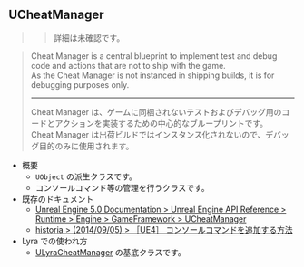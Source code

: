 ## UCheatManager

>> 詳細は未確認です。

> Cheat Manager is a central blueprint to implement test and debug code and actions that are not to ship with the game.  
> As the Cheat Manager is not instanced in shipping builds, it is for debugging purposes only.  
> 
> ----
> Cheat Manager は、ゲームに同梱されないテストおよびデバッグ用のコードとアクションを実装するための中心的なブループリントです。  
> Cheat Manager は出荷ビルドではインスタンス化されないので、デバッグ目的のみに使用されます。  

* 概要
	* `UObject` の派生クラスです。
	* コンソールコマンド等の管理を行うクラスです。
* 既存のドキュメント
	* [Unreal Engine 5.0 Documentation > Unreal Engine API Reference > Runtime > Engine > GameFramework > UCheatManager]
	* [historia > (2014/09/05) > ［UE4］ コンソールコマンドを追加する方法]
* Lyra での使われ方
	* [ULyraCheatManager] の基底クラスです。



<!--- ページ内のリンク --->

<!--- 自前の画像へのリンク --->

<!--- generated --->
[ULyraCheatManager]: ../../Lyra/Etc/ULyraCheatManager.md#ulyracheatmanager
[historia > (2014/09/05) > ［UE4］ コンソールコマンドを追加する方法]: https://historia.co.jp/archives/839/
[Unreal Engine 5.0 Documentation > Unreal Engine API Reference > Runtime > Engine > GameFramework > UCheatManager]: https://docs.unrealengine.com/5.0/en-US/API/Runtime/Engine/GameFramework/UCheatManager/
